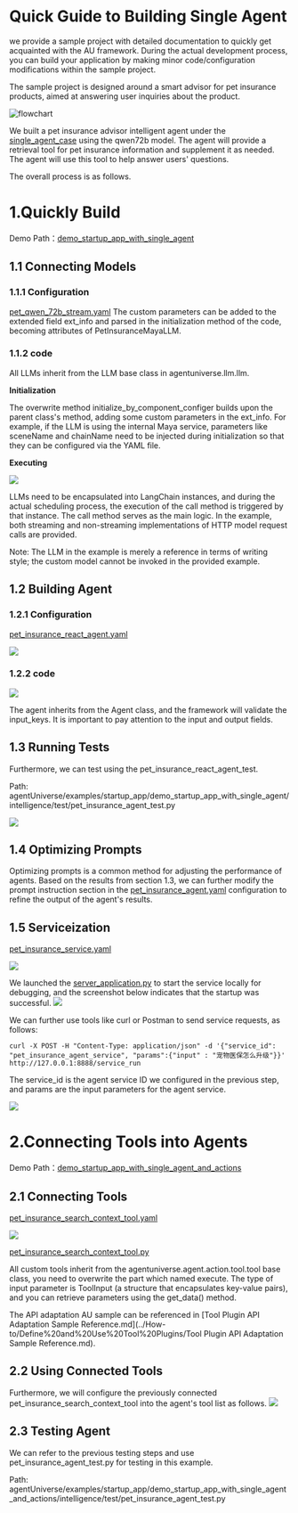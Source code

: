 # Quick Guide to Building Single Agent
we provide a sample project with detailed documentation to quickly get acquainted with the AU framework. During the actual development process, you can build your application by making minor code/configuration modifications within the sample project.

The sample project is designed around a smart advisor for pet insurance products, aimed at answering user inquiries about the product.

![flowchart](../../_picture/demo_startup_instruction_flowchart.jpg)

We built a pet insurance advisor intelligent agent under the [single_agent_case](../../../../examples/startup_app/demo_startup_app_with_single_agent/intelligence/agentic/agent/agent_instance) using the qwen72b model. The agent will provide a retrieval tool for pet insurance information and supplement it as needed. The agent will use this tool to help answer users' questions.

The overall process is as follows.

# 1.Quickly Build
Demo Path：[demo_startup_app_with_single_agent](../../../../examples/startup_app/demo_startup_app_with_single_agent)

## 1.1 Connecting Models
### 1.1.1 Configuration
[pet_qwen_72b_stream.yaml](../../../../examples/startup_app/demo_startup_app_with_single_agent/intelligence/agentic/llm/maya/pet_insurance_maya_llm.yaml)
The custom parameters can be added to the extended field ext_info and parsed in the initialization method of the code, becoming attributes of PetInsuranceMayaLLM.

### 1.1.2 code
All LLMs inherit from the LLM base class in agentuniverse.llm.llm.

**Initialization**

The overwrite method initialize_by_component_configer builds upon the parent class's method, adding some custom parameters in the ext_info. For example, if the LLM is using the internal Maya service, parameters like sceneName and chainName need to be injected during initialization so that they can be configured via the YAML file.

**Executing**

![](../../_picture/demo_startup_pet_qwen_72b_stream.png)

LLMs need to be encapsulated into LangChain instances, and during the actual scheduling process, the execution of the call method is triggered by that instance. The call method serves as the main logic. In the example, both streaming and non-streaming implementations of HTTP model request calls are provided.

Note: The LLM in the example is merely a reference in terms of writing style; the custom model cannot be invoked in the provided example.

## 1.2 Building Agent
### 1.2.1 Configuration
[pet_insurance_react_agent.yaml](../../../../examples/startup_app/demo_startup_app_with_single_agent/intelligence/agentic/agent/agent_instance/pet_insurance_agent.yaml)

![](../../_picture/demo_startup_petinst_agent_yaml.png)


### 1.2.2 code
![](../../_picture/demo_startup_petinst_agent.png)

The agent inherits from the Agent class, and the framework will validate the input_keys. It is important to pay attention to the input and output fields.

## 1.3 Running Tests
Furthermore, we can test using the pet_insurance_react_agent_test.

Path: agentUniverse/examples/startup_app/demo_startup_app_with_single_agent/intelligence/test/pet_insurance_agent_test.py

![](../../_picture/demo_startup_petinst_agent_res.png)

## 1.4 Optimizing Prompts
Optimizing prompts is a common method for adjusting the performance of agents. Based on the results from section 1.3, we can further modify the prompt instruction section in the [pet_insurance_agent.yaml](../../../../examples/startup_app/demo_startup_app_with_single_agent/intelligence/agentic/agent/agent_instance/pet_insurance_agent.yaml) configuration to refine the output of the agent's results.

## 1.5 Serviceization
[pet_insurance_service.yaml](../../../../examples/startup_app/demo_startup_app_with_single_agent/intelligence/service/agent_service/pet_insurance_service.yaml)

![](../../_picture/demo_startup_petins_react_service.png)

We launched the [server_application.py](../../../../examples/startup_app/demo_startup_app_with_single_agent/bootstrap/intelligence/server_application.py) to start the service locally for debugging, and the screenshot below indicates that the startup was successful.
![](../../_picture/server_application.png)

We can further use tools like curl or Postman to send service requests, as follows:

```shell
curl -X POST -H "Content-Type: application/json" -d '{"service_id": "pet_insurance_agent_service", "params":{"input" : "宠物医保怎么升级"}}' http://127.0.0.1:8888/service_run
```
The service_id is the agent service ID we configured in the previous step, and params are the input parameters for the agent service.

![](../../_picture/demo_startup_petinst_agent_service_res.png)


# 2.Connecting Tools into Agents
Demo Path：[demo_startup_app_with_single_agent_and_actions](../../../../examples/startup_app/demo_startup_app_with_single_agent_and_actions)

## 2.1 Connecting Tools
**<Configuration>**
[pet_insurance_search_context_tool.yaml](../../../../examples/startup_app/demo_startup_app_with_single_agent_and_actions/intelligence/agentic/tool/pet_insurance_search_context_tool.yaml)

![](../../_picture/demo_startup_petins_search_context_tool_yml.png)

**<Main Code>**
[pet_insurance_search_context_tool.py](../../../../examples/startup_app/demo_startup_app_with_single_agent_and_actions/intelligence/agentic/tool/pet_insurance_search_context_tool.py)

All custom tools inherit from the agentuniverse.agent.action.tool.tool base class, you need to overwrite the part which named execute. The type of input parameter is ToolInput (a structure that encapsulates key-value pairs), and you can retrieve parameters using the get_data() method.

The API adaptation AU sample can be referenced in [Tool Plugin API Adaptation Sample Reference.md](../How-to/Define%20and%20Use%20Tool%20Plugins/Tool Plugin API Adaptation Sample Reference.md).

## 2.2 Using Connected Tools
Furthermore, we will configure the previously connected pet_insurance_search_context_tool into the agent's tool list as follows.
![](../../_picture/demo_startup_petins_react_agent_yaml.png)

## 2.3 Testing Agent
We can refer to the previous testing steps and use pet_insurance_agent_test.py for testing in this example.

Path: agentUniverse/examples/startup_app/demo_startup_app_with_single_agent_and_actions/intelligence/test/pet_insurance_agent_test.py

